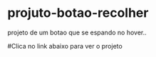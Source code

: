 # projuto-botao-recolher

projeto de um botao que se espando no hover..

#Clica no link abaixo para ver o projeto

